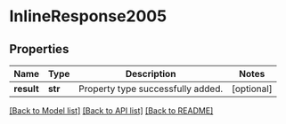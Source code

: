 # InlineResponse2005

## Properties
Name | Type | Description | Notes
------------ | ------------- | ------------- | -------------
**result** | **str** | Property type successfully added. | [optional] 

[[Back to Model list]](../README.md#documentation-for-models) [[Back to API list]](../README.md#documentation-for-api-endpoints) [[Back to README]](../README.md)

